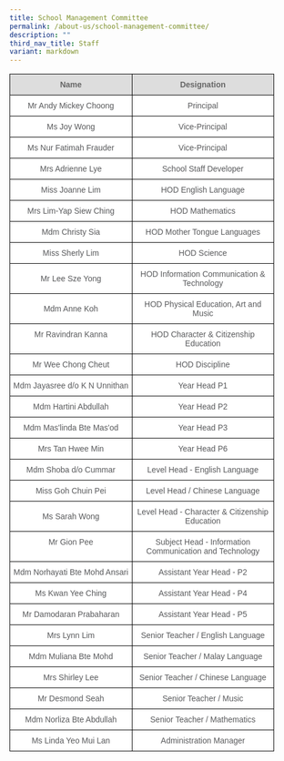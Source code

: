 ```yaml
---
title: School Management Committee
permalink: /about-us/school-management-committee/
description: ""
third_nav_title: Staff
variant: markdown
---
```

<style type="text/css">
.tg  {border-collapse:collapse;border-spacing:0;}
.tg td{border-color:black;border-style:solid;border-width:1px;font-family:Arial, sans-serif;font-size:14px;
  overflow:hidden;padding:10px 5px;word-break:normal;}
.tg th{border-color:black;border-style:solid;border-width:1px;font-family:Arial, sans-serif;font-size:14px;
  font-weight:normal;overflow:hidden;padding:10px 5px;word-break:normal;}
.tg .tg-imuo{background-color:#FFF;color:#58595B;text-align:center;vertical-align:top}
.tg .tg-feqv{background-color:#DDD;color:#666;font-weight:bold;text-align:center;vertical-align:middle}
.tg .tg-a6j4{background-color:#FFF;color:#58595B;text-align:center;vertical-align:middle}
</style>
<table class="tg" style="undefined;table-layout: fixed; width: 465px">
<colgroup>
<col style="width: 215px">
<col style="width: 250px">
</colgroup>
<thead>
  <tr>
    <th class="tg-feqv"><span style="color:#666;background-color:#DDD">Name</span></th>
    <th class="tg-feqv"><span style="color:#666;background-color:#DDD">Designation</span></th>
  </tr>
</thead>
<tbody>
  <tr>
    <td class="tg-a6j4">Mr Andy Mickey Choong</td>
    <td class="tg-a6j4">Principal</td>
  </tr>
  <tr>
    <td class="tg-imuo">Ms Joy Wong</td>
    <td class="tg-a6j4">Vice-Principal</td>
  </tr>
  <tr>
    <td class="tg-a6j4">Ms Nur Fatimah Frauder</td>
    <td class="tg-a6j4">Vice-Principal</td>
  </tr>
  <tr>
    <td class="tg-a6j4">Mrs Adrienne Lye</td>
    <td class="tg-a6j4">School Staff Developer</td>
  </tr>
  <tr>
    <td class="tg-imuo">Miss Joanne Lim</td>
    <td class="tg-a6j4">HOD English Language</td>
  </tr>
  <tr>
    <td class="tg-imuo">Mrs Lim-Yap Siew Ching</td>
    <td class="tg-a6j4">HOD Mathematics</td>
  </tr>
  <tr>
    <td class="tg-a6j4">Mdm Christy Sia</td>
    <td class="tg-a6j4">HOD Mother Tongue Languages</td>
  </tr>
  <tr>
    <td class="tg-a6j4">Miss Sherly Lim</td>
    <td class="tg-a6j4">HOD Science</td>
  </tr>
  <tr>
    <td class="tg-a6j4">Mr Lee Sze Yong</td>
    <td class="tg-a6j4">HOD Information Communication &amp; Technology</td>
  </tr>
  <tr>
    <td class="tg-a6j4">Mdm Anne Koh</td>
    <td class="tg-a6j4">HOD Physical Education, Art and Music</td>
  </tr>
  <tr>
    <td class="tg-imuo">Mr Ravindran Kanna </td>
    <td class="tg-a6j4">HOD Character &amp; Citizenship Education</td>
  </tr>
  <tr>
    <td class="tg-a6j4">Mr Wee Chong Cheut </td>
    <td class="tg-a6j4"> HOD Discipline</td>
  </tr>
  <tr>
    <td class="tg-a6j4">Mdm Jayasree d/o K N Unnithan</td>
    <td class="tg-a6j4">Year Head P1</td>
  </tr>
	 <tr>
    <td class="tg-a6j4">Mdm Hartini Abdullah</td>
    <td class="tg-a6j4">Year Head P2</td>
  </tr>
  <tr>
    <td class="tg-a6j4">Mdm Mas'linda Bte Mas'od</td>
    <td class="tg-a6j4">Year Head P3</td>
  </tr>
  <tr>
    <td class="tg-a6j4">Mrs Tan Hwee Min<br></td>
    <td class="tg-a6j4">Year Head P6</td>
  </tr>
  <tr>
    <td class="tg-a6j4">Mdm Shoba d/o Cummar</td>
    <td class="tg-a6j4">Level Head - English Language</td>
  </tr>
  <tr>
    <td class="tg-imuo">Miss Goh Chuin Pei</td>
    <td class="tg-a6j4">Level Head / Chinese Language</td>
  </tr> 
	<tr>
    <td class="tg-a6j4"> Ms Sarah Wong</td>
    <td class="tg-a6j4"> Level Head - Character &amp; Citizenship Education</td>
  </tr>
	<tr>
    <td class="tg-imuo">Mr Gion Pee</td>
    <td class="tg-a6j4">Subject Head - Information Communication and Technology</td>
  </tr>
  <tr>
    <td class="tg-a6j4">Mdm Norhayati Bte Mohd Ansari</td>
    <td class="tg-a6j4">Assistant Year Head - P2</td>
  </tr>
	<tr>
    <td class="tg-a6j4">Ms Kwan Yee Ching</td>
    <td class="tg-a6j4">Assistant Year Head - P4</td>
  </tr>
	<tr>
    <td class="tg-a6j4">Mr Damodaran Prabaharan</td>
    <td class="tg-a6j4">Assistant Year Head - P5</td>
  </tr> <tr>
    <td class="tg-imuo">Mrs Lynn Lim</td>
    <td class="tg-a6j4">Senior Teacher / English Language</td>
  </tr>
  <tr>
    <td class="tg-imuo">Mdm Muliana Bte Mohd</td>
    <td class="tg-a6j4">Senior Teacher / Malay Language</td>
  </tr>
  <tr>
    <td class="tg-a6j4">Mrs Shirley Lee</td>
    <td class="tg-a6j4">Senior Teacher / Chinese Language</td>
  </tr>
  <tr>
    <td class="tg-a6j4"> Mr Desmond Seah</td>
    <td class="tg-a6j4">Senior Teacher / Music </td>
  </tr>
  <tr>
    <td class="tg-a6j4">Mdm Norliza Bte Abdullah</td>
    <td class="tg-a6j4">Senior Teacher / Mathematics</td>
  </tr>
	<tr>
    <td class="tg-a6j4">Ms Linda Yeo Mui Lan</td>
    <td class="tg-a6j4">Administration Manager</td>
  </tr>
</tbody>
</table>